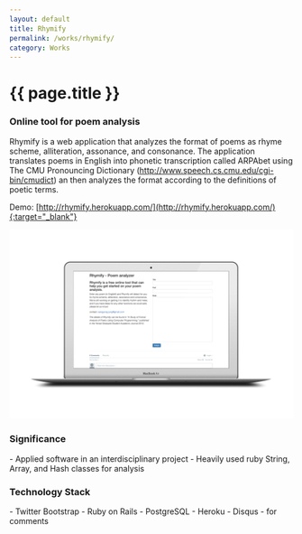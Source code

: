 ```yaml
---
layout: default
title: Rhymify
permalink: /works/rhymify/
category: Works
---
```


# {{ page.title }}

### Online tool for poem analysis

Rhymify is a web application that analyzes the format of poems as rhyme scheme, alliteration, assonance, and consonance. The application translates poems in English into phonetic transcription called ARPAbet using The CMU Pronouncing Dictionary (http://www.speech.cs.cmu.edu/cgi-bin/cmudict) an then analyzes the format according to the definitions of poetic terms.

Demo: [http://rhymify.herokuapp.com/](http://rhymify.herokuapp.com/){:target="_blank"}

<img src="/images/works/rhymify/rhymify.png" alt="Rhymify" class="img-responsive">

<h3 class="section">Significance</h3>
- Applied software in an interdisciplinary project
- Heavily used ruby String, Array, and Hash classes for analysis

<h3 class="section">Technology Stack</h3>
- Twitter Bootstrap
- Ruby on Rails
- PostgreSQL
- Heroku
- Disqus - for comments
